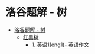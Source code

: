 # 洛谷题解 - 树
<!-- GFM-TOC -->
- [洛谷题解 - 树](#洛谷题解---树)
  - [红黑树](#红黑树)
    - [1. 英语1(eng1)- 英语作文](洛谷%20P2786%20英语1(eng1)-%20英语作文.md)
  <!-- - [1. 最小函数值](P2085%20最小函数值.md)
  - [2. 舞蹈课](P1878%20舞蹈课.md) -->
    <!-- - [1. 最小函数值]()
  - [递归](#递归)
    - [1. 树的高度](#1-树的高度)
    - [2. 平衡树](#2-平衡树)
    - [3. 两节点的最长路径](#3-两节点的最长路径)
    - [4. 翻转树](#4-翻转树)
    - [5. 归并两棵树](#5-归并两棵树)
    - [6. 判断路径和是否等于一个数](#6-判断路径和是否等于一个数)
    - [7. 统计路径和等于一个数的路径数量](#7-统计路径和等于一个数的路径数量)
    - [8. 子树](#8-子树)
    - [9. 树的对称](#9-树的对称)
    - [10. 最小路径](#10-最小路径)
    - [11. 统计左叶子节点的和](#11-统计左叶子节点的和)
    - [12. 相同节点值的最大路径长度](#12-相同节点值的最大路径长度)
    - [13. 间隔遍历](#13-间隔遍历)
    - [14. 找出二叉树中第二小的节点](#14-找出二叉树中第二小的节点)
  - [层次遍历](#层次遍历)
    - [1. 一棵树每层节点的平均数](#1-一棵树每层节点的平均数)
    - [2. 得到左下角的节点](#2-得到左下角的节点)
  - [前中后序遍历](#前中后序遍历)
    - [1. 非递归实现二叉树的前序遍历](#1-非递归实现二叉树的前序遍历)
    - [2. 非递归实现二叉树的后序遍历](#2-非递归实现二叉树的后序遍历)
    - [3. 非递归实现二叉树的中序遍历](#3-非递归实现二叉树的中序遍历) -->
